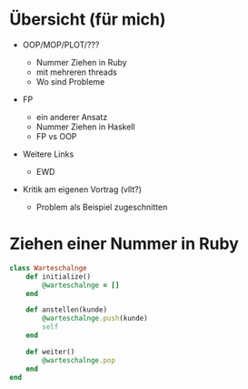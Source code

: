 # Übersicht (für mich)

- OOP/MOP/PLOT/???
    - Nummer Ziehen in Ruby
    - mit mehreren threads
    - Wo sind Probleme
- FP
    - ein anderer Ansatz
    - Nummer Ziehen in Haskell
    - FP vs OOP

- Weitere Links
    - EWD

- Kritik am eigenen Vortrag (vllt?)
    - Problem als Beispiel zugeschnitten

# Ziehen einer Nummer in Ruby
```ruby
class Warteschalnge
    def initialize()
        @warteschalnge = []
    end

    def anstellen(kunde)
        @warteschalnge.push(kunde)
        self
    end

    def weiter()
        @warteschalnge.pop
    end      
end
```
